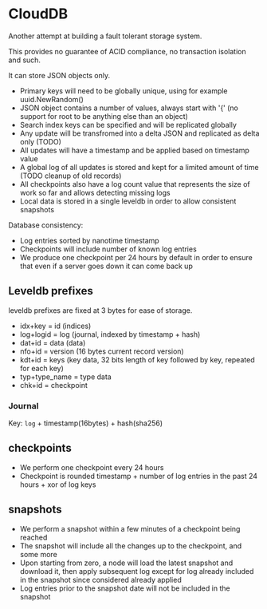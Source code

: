 # CloudDB

Another attempt at building a fault tolerant storage system.

This provides no guarantee of ACID compliance, no transaction isolation and such.

It can store JSON objects only.

* Primary keys will need to be globally unique, using for example uuid.NewRandom()
* JSON object contains a number of values, always start with '{' (no support for root to be anything else than an object)
* Search index keys can be specified and will be replicated globally
* Any update will be transfromed into a delta JSON and replicated as delta only (TODO)
* All updates will have a timestamp and be applied based on timestamp value
* A global log of all updates is stored and kept for a limited amount of time (TODO cleanup of old records)
* All checkpoints also have a log count value that represents the size of work so far and allows detecting missing logs
* Local data is stored in a single leveldb in order to allow consistent snapshots

Database consistency:

* Log entries sorted by nanotime timestamp
* Checkpoints will include number of known log entries
* We produce one checkpoint per 24 hours by default in order to ensure that even if a server goes down it can come back up

## Leveldb prefixes

leveldb prefixes are fixed at 3 bytes for ease of storage.

* idx+key = id (indices)
* log+logid = log (journal, indexed by timestamp + hash)
* dat+id = data (data)
* nfo+id = version (16 bytes current record version)
* kdt+id = keys (key data, 32 bits length of key followed by key, repeated for each key)
* typ+type_name = type data
* chk+id = checkpoint

### Journal

Key: `log` + timestamp(16bytes) + hash(sha256)

## checkpoints

* We perform one checkpoint every 24 hours
* Checkpoint is rounded timestamp + number of log entries in the past 24 hours + xor of log keys

## snapshots

* We perform a snapshot within a few minutes of a checkpoint being reached
* The snapshot will include all the changes up to the checkpoint, and some more
* Upon starting from zero, a node will load the latest snapshot and download it, then apply subsequent log except for log already included in the snapshot since considered already applied
* Log entries prior to the snapshot date will not be included in the snapshot
